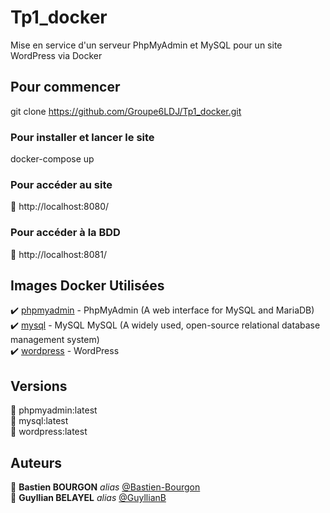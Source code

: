 # Tp1_docker

Mise en service d'un serveur PhpMyAdmin et MySQL pour un site WordPress via Docker

## Pour commencer

git clone https://github.com/Groupe6LDJ/Tp1_docker.git

### Pour installer et lancer le site

docker-compose up

### Pour accéder au site
📄 http://localhost:8080/

### Pour accéder à la BDD
📄 http://localhost:8081/

## Images Docker Utilisées

:heavy_check_mark: [phpmyadmin](https://hub.docker.com/_/phpmyadmin) - PhpMyAdmin (A web interface for MySQL and MariaDB)  
:heavy_check_mark: [mysql](https://hub.docker.com/_/) - MySQL MySQL (A widely used, open-source relational database management system)  
:heavy_check_mark: [wordpress](https://hub.docker.com/_/wordpress) - WordPress  

## Versions
🔴 phpmyadmin:latest  
🔴 mysql:latest  
🔴 wordpress:latest

## Auteurs

🧔 **Bastien BOURGON** _alias_ [@Bastien-Bourgon](https://github.com/Bastien-Bourgon)  
🧔 **Guyllian BELAYEL** _alias_ [@GuyllianB](https://github.com/GuyllianB)  
